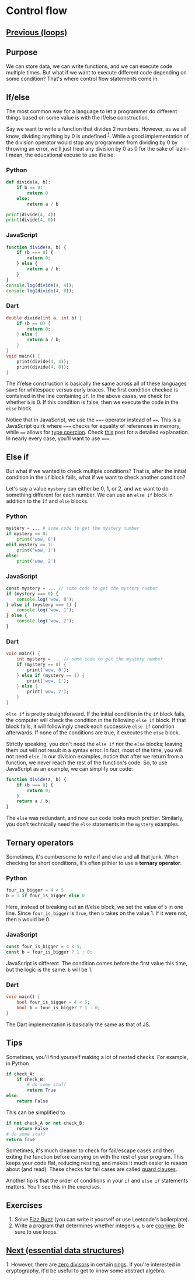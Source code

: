 # Control flow

## [Previous (loops)](./loops.md)

## Purpose

We can store data, we can write functions, and we can execute code multiple times. But what if we want to execute different code depending on some condition? That's where control flow statements come in.

## If/else

The most common way for a language to let a programmer do different things based on some value is with the if/else construction.

Say we want to write a function that divides 2 numbers. However, as we all know, dividing anything by 0 is undefined <sup>[1](#myfootnote1)</sup>. While a good implementation of the division operator would stop any programmer from dividing by 0 by throwing an error, we'll just treat any division by 0 as 0 for the sake of lazin- I mean, the educational excuse to use if/else.

### Python

```python
def divide(a, b):
    if b == 0:
        return 0
    else:
        return a / b

print(divide(4, 4))
print(divide(4, 0))
```

### JavaScript

```js
function divide(a, b) {
    if (b === 0) {
        return 0;
    } else {
        return a / b;
    }
}
console.log(divide(4, 4));
console.log(divide(4, 0));
```

### Dart

```dart
double divide(int a, int b) {
    if (b == 0) {
        return 0;
    } else {
        return a / b;
    }
}
void main() {
    print(divide(4, 4));
    print(divide(4, 0));
}
```

The if/else construction is basically the same across all of these languages save for whitespace versus curly braces. The first condition checked is contained in the line containing `if`. In the above cases, we check for whether `b` is 0. If this condition is false, then we execute the code in the `else` block.

Notice that in JavaScript, we use the `===` operator instead of `==`. This is a JavaScript quirk where `===` checks for equality of references in memory, while `==` allows for [type coercion](https://developer.mozilla.org/en-US/docs/Glossary/Type_coercion). Check [this](https://stackoverflow.com/questions/359494/which-equals-operator-vs-should-be-used-in-javascript-comparisons) post for a detailed explanation. In nearly every case, you'll want to use `===`.

## Else if

But what if we wanted to check multiple conditions? That is, after the initial condition in the `if` block fails, what if we want to check another condition?

Let's say a value `mystery` can either be 0, 1, or 2, and we want to do something different for each number. We can use an `else if` block in addition to the `if` and `else` blocks.

### Python

```python
mystery = ... # some code to get the mystery number
if mystery == 0:
    print('wow, 0')
elif mystery == 1:
    print('wow, 1')
else:
    print('wow, 2')
```

### JavaScript

```js
const mystery = ... // some code to get the mystery number
if (mystery === 0) {
    console.log('wow, 0');
} else if (mystery === 1) {
    console.log('wow, 1');
} else {
    console.log('wow, 2');
}
```

### Dart

```dart
void main() {
    int mystery = ... // some code to get the mystery number
    if (mystery == 0) {
        print('wow, 0');
    } else if (mystery == 1) {
        print('wow, 1');
    } else {
        print('wow, 2');
    }
}
```

`else if` is pretty straightforward. If the initial condition in the `if` block fails, the computer will check the condition in the following `else if` block. If that block fails, it will followingly check each successive `else if` condition afterwards. If none of the conditions are true, it executes the `else` block.

Strictly speaking, you don't need the `else if` nor the `else` blocks; leaving them out will not result in a syntax error. In fact, most of the time, you will not need `else`. In our division examples, notice that after we return from a function, we never reach the rest of the function's code. So, to use JavaScript as an example, we can simplify our code:

```js
function divide(a, b) {
    if (b === 0) {
        return 0;
    }
    return a / b;
}
```

The `else` was redundant, and now our code looks much prettier. Similarly, you don't technically need the `else` statements in the `mystery` examples.

## Ternary operators

Sometimes, it's cumbersome to write if and else and all that junk. When checking for short conditions, it's often pithier to use a **ternary operator**.

### Python

```python
four_is_bigger = 4 < 5
b = 1 if four_is_bigger else 0
```

Here, instead of breaking out an if/else block, we set the value of `b` in one line. Since `four_is_bigger` is `True`, then `b` takes on the value 1. If it were not, then `b` would be 0.

### JavaScript

```js
const four_is_bigger = 4 < 5;
const b = four_is_bigger ? 1 : 0;
```

JavaScript is different. The condition comes before the first value this time, but the logic is the same. `b` will be 1.

### Dart

```dart
void main() {
    bool four_is_bigger = 4 < 5;
    bool b = four_is_bigger ? 1 : 0;
}
```

The Dart implementation is basically the same as that of JS.

## Tips

Sometimes, you'll find yourself making a lot of nested checks. For example, in Python

```python
if check_A:
    if check_B:
        # do some stuff
        return True
else:
    return False
```

This can be simplified to

```python
if not check_A or not check_B:
    return False
# do some stuff
return True
```

Sometimes, it's much cleaner to check for fail/escape cases and then exiting the function before carrying on with the rest of your program. This keeps your code flat, reducing nesting, and makes it much easier to reason about (and read). These checks for fail cases are called [guard clauses](https://refactoring.com/catalog/replaceNestedConditionalWithGuardClauses.html).

Another tip is that the order of conditions in your `if` and `else if` statements matters. You'll see this in the exercises.

## Exercises

1. Solve [Fizz Buzz](https://leetcode.com/problems/fizz-buzz/) (you can write it yourself or use Leetcode's boilerplate).
2. Write a program that determines whether integers `a`, `b` are [coprime](https://en.wikipedia.org/wiki/Coprime_integers). Be sure to use loops.

## [Next (essential data structures)](./ds.md)

<a name="myfootnote1">1</a>: However, there are [zero divisors](https://en.wikipedia.org/wiki/Zero_divisor#:~:text=In%20abstract%20algebra%2C%20an%20element,to%20ax%20is%20not%20injective.&text=An%20element%20that%20is%20a,simply%20called%20a%20zero%20divisor.) in certain [rings](https://en.wikipedia.org/wiki/Ring_(mathematics)). If you're interested in cryptography, it'd be useful to get to know some abstract algebra.